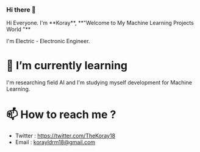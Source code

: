 ### Hi there 👋

<!--
**TheKoray18/TheKoray18** is a ✨ _special_ ✨ repository because its `README.md` (this file) appears on your GitHub profile.

Here are some ideas to get you started:

- 🔭 I’m currently working on ...
- 🌱 I’m currently learning  Machine Learning,Deep Learning.
- 👯 I’m looking to collaborate on ...
- 🤔 I’m looking for help with ...
- 💬 Ask me about ...
- 📫 How to reach me: ...
- 😄 Pronouns: ...
- ⚡ Fun fact: ...
--> Hi Everyone. I'm **Koray**, **"Welcome to My Machine Learning Projects World "**
I'm Electric - Electronic Engineer.
# 🌱 I’m currently learning 
I'm researching field AI and I'm studying myself development for Machine Learning.


# 📫 How to reach me ?

- Twitter : https://twitter.com/TheKoray18
- Email : korayldrm18@gmail.com
